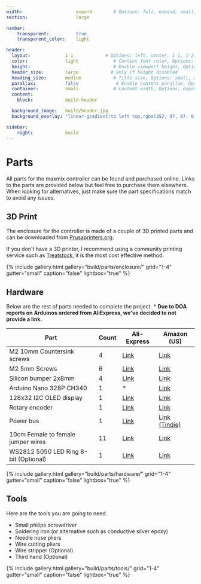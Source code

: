 ```yaml
---
width:                    expand        # Options: full, expand, small, xsmall
section:                  large

navbar:
    transparent:          true
    transparent_color:    light

header:
  layout:             1-1            # Options: left, center, 1-1, 1-2, 1-3 or 2-3. Left, right options display this pages title and subtitle. 1-1, 1-2, 1-3 or 2-3 options display content of block file/s.
  color:              light             # Content font color, Options: light, dark
  height:                               # Enable viewport height, Options: full
  header_size:        large            # Only if height disabled
  heading_size:       medium            # Title size, Options: small, medium, large
  parallax:           false              # Enable content parallax, Options: true
  container:          small             # Content width, Options: expand, small, xsmall
  content:
    block:            build-header

  background_image:   build/header.jpg
  background_overlay: "linear-gradient(to left top,rgba(252, 97, 97, 0.8) 0%, rgba(69, 69, 69, 0.8) 80%)"

sidebar:
    right:            build
---
```


[part-power-bus-ae]:https://www.aliexpress.com/item/33007031908.html
[part-display-ae]:https://www.aliexpress.com/item/32861875681.html
[part-rotary-ae]:https://www.aliexpress.com/item/32790788377.html
[part-m2x5mm-ae]:https://www.aliexpress.com/item/32975410255.html
[part-m2x10mm-ae]:https://www.aliexpress.us/item/2251832856776732.html
[part-wires-ae]:https://www.aliexpress.com/item/33007698478.html
[part-bumpers-ae]:https://www.aliexpress.com/item/32289191938.html
[part-led-ring-ae]:https://www.aliexpress.com/item/32758176722.html

[part-power-bus-td]:https://www.tindie.com/products/maxmixproject/power-bus/
[part-display-am]:https://www.amazon.com/MakerFocus-Display-SSD1306-3-3V-5V-Arduino/dp/B079BN2J8V/
[part-mcu-am]:https://www.amazon.com/ELEGOO-Arduino-ATmega328P-Without-Compatible/dp/B0713XK923
[part-rotary-am]:https://www.amazon.com/gp/product/B06XQTHDRR/
[part-m2x5mm-am]:https://www.amazon.com/gp/product/B076ZV44GN/
[part-m2x10mm-am]:https://www.amazon.com/gp/product/B01LJRPEXK/
[part-wires-am]:https://www.amazon.com/gp/product/B077N58HFK/
[part-bumpers-am]:https://www.amazon.com/gp/product/B073ZKDMM3
[part-led-ring-am]:https://www.amazon.com/gp/product/B081B9QWP6/

# Parts

All parts for the maxmix controller can be found and purchased online.
Links to the parts are provided below but feel free to purchase them elsewhere.
When looking for alternatives, just make sure the part specifications match to avoid any issues.

## 3D Print

The enclosure for the controller is made of a couple of 3D printed parts and can be downloaded from [Prusaprinters.org](https://www.prusaprinters.org/prints/31336-maxmix).

If you don't have a 3D printer, I recommend using a community printing service such as [Treatstock](https://www.treatstock.com/), it is the most cost effective method.

{% include gallery.html
  gallery="build/parts/enclosure/"
  grid="1-4"
  gutter="small"
  caption="false"
  lightbox="true"
%}

## Hardware

Below are the rest of parts needed to complete the project.
\* **Due to DOA reports on Arduinos ordered from AliExpress, we've decided to not provide a link.**

|Part                                     |Count   |Ali-Express                 |Amazon (US)                            |
|-----------------------------------------|--------|----------------------------|---------------------------------------|
|M2 10mm Countersink screws               |4       |[Link][part-m2x10mm-ae]     |[Link][part-m2x10mm-am]                |
|M2 5mm Screws                            |6       |[Link][part-m2x5mm-ae]      |[Link][part-m2x5mm-am]                 |
|Silicon bumper 2x8mm                     |4       |[Link][part-bumpers-ae]     |[Link][part-bumpers-am]                |
|Arduino Nano 328P CH340                  |1       |*                           |[Link][part-mcu-am]                    |
|128x32 I2C OLED display                  |1       |[Link][part-display-ae]     |[Link][part-display-am]                |
|Rotary encoder                           |1       |[Link][part-rotary-ae]      |[Link][part-rotary-am]                 |
|Power bus                                |1       |[Link][part-power-bus-ae]   |[Link (Tindie)][part-power-bus-td]     |
|10cm Female to female jumper wires       |11      |[Link][part-wires-ae]       |[Link][part-wires-am]                  |
|WS2812 5050 LED Ring 8-bit (Optional)    |1       |[Link][part-led-ring-ae]    |[Link][part-led-ring-am]               |

{% include gallery.html
  gallery="build/parts/hardware/"
  grid="1-4"
  gutter="small"
  caption="false"
  lightbox="true"
%}

## Tools

Here are the tools you are going to need.

- Small philips screwdriver
- Soldering iron (or alternative such as conductive silver epoxy)
- Needle nose pliers
- Wire cutting pliers
- Wire stripper (Optional)
- Third hand (Optional)

{% include gallery.html
  gallery="build/parts/tools/"
  grid="1-4"
  gutter="small"
  caption="false"
  lightbox="true"
%}

